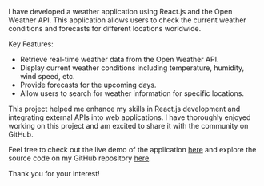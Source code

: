 I have developed a weather application using React.js and the Open Weather API. This application allows users to check the current weather conditions and forecasts for different locations worldwide.

Key Features:
- Retrieve real-time weather data from the Open Weather API.
- Display current weather conditions including temperature, humidity, wind speed, etc.
- Provide forecasts for the upcoming days.
- Allow users to search for weather information for specific locations.

This project helped me enhance my skills in React.js development and integrating external APIs into web applications. I have thoroughly enjoyed working on this project and am excited to share it with the community on GitHub.

Feel free to check out the live demo of the application [here](https://react-js-weather1.netlify.app/) and explore the source code on my GitHub repository [here](github.com/ikromjon-ismoiljonov-dev/Weather-App-using-ReactJS).

Thank you for your interest!
